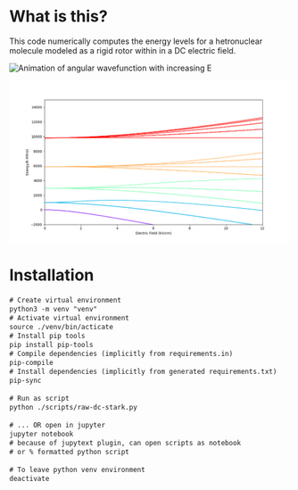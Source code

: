 # What is this?

This code numerically computes the energy levels for a hetronuclear molecule modeled as a rigid rotor within in a DC electric field.

![Animation of angular wavefunction with increasing E](/images/Animation.gif)

![energy level splitting diagram](/images/DCStarkRigidRotor.png)

# Installation

```shell
# Create virtual environment
python3 -m venv "venv"
# Activate virtual environment
source ./venv/bin/acticate
# Install pip tools
pip install pip-tools
# Compile dependencies (implicitly from requirements.in)
pip-compile
# Install dependencies (implicitly from generated requirements.txt)
pip-sync

# Run as script
python ./scripts/raw-dc-stark.py

# ... OR open in jupyter
jupyter notebook
# because of jupytext plugin, can open scripts as notebook
# or % formatted python script

# To leave python venv environment
deactivate
```
